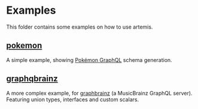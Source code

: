 # **Examples**

This folder contains some examples on how to use artemis.

## [**pokemon**](./pokemon)

A simple example, showing [Pokémon GraphQL](https://graphql-pokemon.now.sh/) schema generation.

## [**graphqbrainz**](./graphbrainz)

A more complex example, for [graphbrainz](https://graphbrainz.herokuapp.com) (a MusicBrainz GraphQL server). Featuring union types, interfaces and custom scalars.
